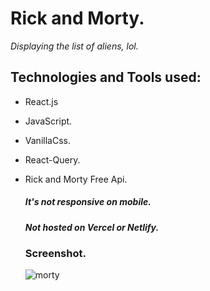 # Rick and Morty.
*Displaying the list of aliens, lol.*

## Technologies and Tools used:
- React.js
- JavaScript.
- VanillaCss.
- React-Query.
- Rick and Morty Free Api.
  
  ##### It's not responsive on mobile.
  ##### Not hosted on Vercel or Netlify.

  ### Screenshot.
  ![morty](https://github.com/kasydev/Rick-and-Morty/assets/125959390/39395aa9-f136-4b80-a1c4-8ca66ac7194c)
